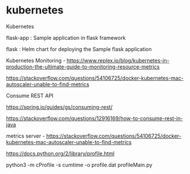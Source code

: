 # kubernetes
Kubernetes

flask-app : Sample application in flask framework

flask     : Helm chart for deploying the Sample flask application

Kubernetes Monitoring - https://www.replex.io/blog/kubernetes-in-production-the-ultimate-guide-to-monitoring-resource-metrics

https://stackoverflow.com/questions/54106725/docker-kubernetes-mac-autoscaler-unable-to-find-metrics 

Consume REST API

https://spring.io/guides/gs/consuming-rest/

https://stackoverflow.com/questions/12916169/how-to-consume-rest-in-java

metrics server - https://stackoverflow.com/questions/54106725/docker-kubernetes-mac-autoscaler-unable-to-find-metrics 

https://docs.python.org/2/library/profile.html

python3 -m cProfile -s cumtime -o profile.dat  profileMain.py
